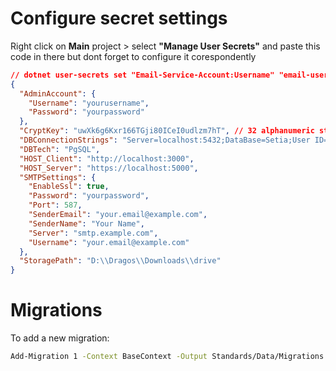 # Configure secret settings

Right click on **Main** project > select **"Manage User Secrets"** and paste this code in there but dont forget to configure it corespondently

```json
// dotnet user-secrets set "Email-Service-Account:Username" "email-username"
{
  "AdminAccount": {
    "Username": "yourusername",
    "Password": "yourpassword"
  },
  "CryptKey": "uwXk6g6Kxr166TGji80ICeI0udlzm7hT", // 32 alphanumeric string
  "DBConnectionStrings": "Server=localhost:5432;DataBase=Setia;User ID=postgres;Password=dragos;",
  "DBTech": "PgSQL",
  "HOST_Client": "http://localhost:3000",
  "HOST_Server": "https://localhost:5000",
  "SMTPSettings": {
    "EnableSsl": true,
    "Password": "yourpassword",
    "Port": 587,
    "SenderEmail": "your.email@example.com",
    "SenderName": "Your Name",
    "Server": "smtp.example.com",
    "Username": "your.email@example.com"
  },
  "StoragePath": "D:\\Dragos\\Downloads\\drive"
}
```

# Migrations

To add a new migration:

```bash
Add-Migration 1 -Context BaseContext -Output Standards/Data/Migrations
```